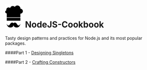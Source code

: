 ![icon](NodeJS-Cookbook.png)   NodeJS-Cookbook
==============================================

Tasty design patterns and practices for Node.js and its most popular packages.

####Part 1 - [Designing Singletons](http://fredkschott.com/post/2013/12/node-js-cookbook---designing-singletons/)

####Part 2 - [Crafting Constructors](http://fredkschott.com/post/2014/01/node-js-cookbook---constructors-and-custom-types/)
